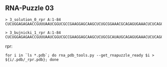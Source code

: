 RNA-Puzzle 03 
-----------------------------------------------------------------------------

```
> 3_solution_0_rpr A:1-84
CUCUGGAGAGAACCGUUUAAUCGGUCGCCGAAGGAGCAAGCUCUGCGGAAACGCAGAGUGAAACUCUCAGGCAAAAGGACAGAG

> 3_bujnicki_1_rpr A:1-84
CUCUGGAGAGAACCGUUUAAUCGGUCGCCGAAGGAGCAAGCUCUGCGCAUAUGCAGAGUGAAACUCUCAGGCAAAAGGACAGAG
```

rpr:

	for i in `ls *.pdb`; do rna_pdb_tools.py --get_rnapuzzle_ready $i > ${i/.pdb/_rpr.pdb}; done
